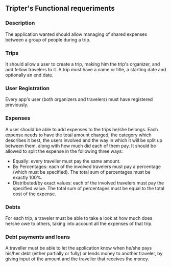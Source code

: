 ## Tripter's Functional requeriments

### Description
The application wanted should allow managing of shared expenses between a group of people during a trip.

### Trips
It should allow a user to create a trip, making him the trip's organizer, and add fellow travelers to it. A trip must have a name or title, a starting date and optionally an end date.

### User Registration
Every app's user (both organizers and travelers) must have registered previously. <Complete with what data is necesary>

### Expenses
A user should be able to add expenses to the trips he/she belongs. Each expense needs to have the total amount charged, the category which describes it best, the users involved and the way in which it will be split up between them, along with how much did each of them pay. It should be allowed to split the expense in the following three ways:
* Equally: every traveller must pay the same amount.
* By Percentages: each of the involved travelers must pay a percentage (which must be specified). The total sum of percentages must be exactly 100%.
* Distributed/by exact values: each of the involved travelers must pay the specified value. The total sum of percentages must be equal to the total cost of the expense.

### Debts
For each trip, a traveler must be able to take a look at how much does he/she owe to others, taking into account all the expenses of that trip.

### Debt payments and loans
A traveller must be able to let the application know when he/she pays his/her debt (either partially or fully) or lends money to another traveler, by giving input of the amount and the traveller that receives the money.
